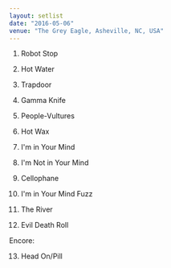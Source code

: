 ```yaml
---
layout: setlist
date: "2016-05-06"
venue: "The Grey Eagle, Asheville, NC, USA"
---
```


 1. Robot Stop

 2. Hot Water

 3. Trapdoor

 4. Gamma Knife

 5. People-Vultures

 6. Hot Wax

 7. I'm in Your Mind

 8. I'm Not in Your Mind

 9. Cellophane

10. I'm in Your Mind Fuzz

11. The River

12. Evil Death Roll

Encore:

13. Head On/Pill



